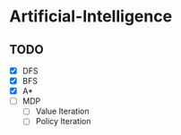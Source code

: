 # Artificial-Intelligence

## TODO
- [x] DFS 
- [x] BFS
- [x] A*
- [ ] MDP
  - [ ] Value Iteration
  - [ ] Policy Iteration
